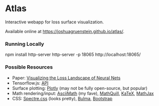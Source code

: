 # Atlas

Interactive webapp for loss surface visualization.

Available online at https://joshuagruenstein.github.io/atlas/.

### Running Locally 

npm install http-server
http-server -p 18065
http://localhost:18065/

### Possible Resources

 - Paper: [Visualizing the Loss Landscape of Neural Nets](https://papers.nips.cc/paper/7875-visualizing-the-loss-landscape-of-neural-nets)
 - Tensorflow.js: [API](https://js.tensorflow.org/api/latest/)
 - Surface plotting: [Plotly](https://plot.ly/javascript/3d-surface-plots/) (may not be fully open-source, but popular)
 - Math rendering/input: [AsciiMath](http://asciimath.org/) (my fave), [MathQuill](http://mathquill.com/), [KaTeX](https://katex.org/), [MathJax](https://mathjax.org/)
 - CSS: [Spectre.css](https://picturepan2.github.io/spectre/index.html) (looks pretty), [Bulma](https://bulma.io/), [Bootstrap](https://getbootstrap.com/)
